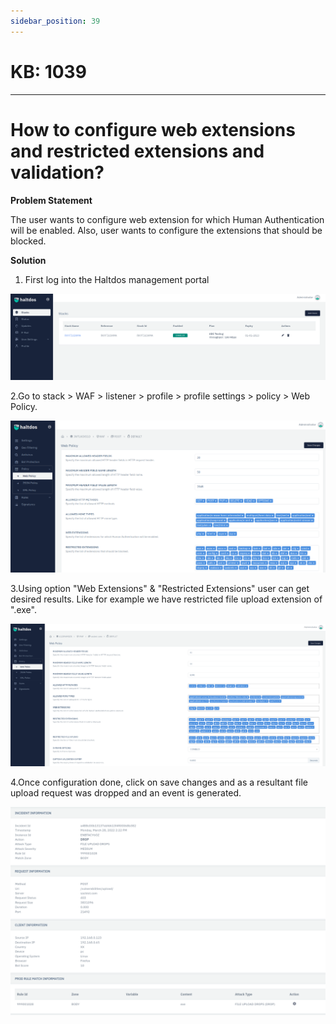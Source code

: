 ```yaml
---
sidebar_position: 39
---
```


# KB: 1039
-----------

# How to configure web extensions and restricted extensions and validation?

**Problem Statement**

The user wants to configure web extension for which Human Authentication will be enabled. Also, user wants to configure the extensions that should be blocked.

**Solution**

1. First log into the Haltdos management portal

![kb-1039](/img/waf/tutorials/d1.png)

2.Go to stack > WAF > listener > profile > profile settings > policy  > Web Policy.

![kb-1039](/img/waf/tutorials/web1.png)

3.Using option "Web Extensions" & "Restricted Extensions" user can get desired results. Like for example we have restricted file upload extension of ".exe".

![kb-1039](/img/waf/tutorials/h1.png)

4.Once configuration done, click on save changes and as a resultant file upload request was dropped and an event is generated.

![kb-1039](/img/waf/tutorials/l1.png)



